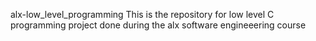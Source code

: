 alx-low_level_programming
This is the repository for low level C programming project done during the alx software engineeering course

